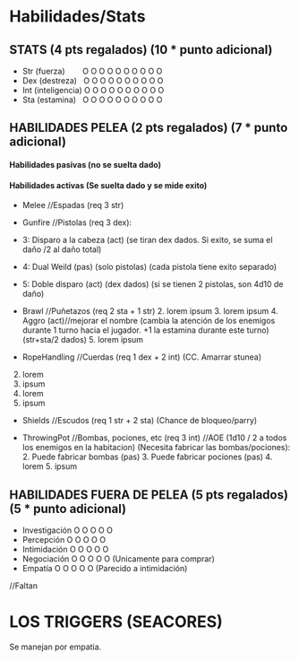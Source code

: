# Habilidades/Stats

## STATS (4 pts regalados) (10 * punto adicional)
- Str (fuerza)   &nbsp;&nbsp;&nbsp;&nbsp;&nbsp;&nbsp;   O O O O O O O O O O
- Dex (destreza)    &nbsp;                              O O O O O O O O O O
- Int (inteligencia)                                    O O O O O O O O O O
- Sta (estamina)    &nbsp;                              O O O O O O O O O O


## HABILIDADES PELEA (2 pts regalados) (7 * punto adicional)

#### Habilidades pasivas (no se suelta dado)
#### Habilidades activas (Se suelta dado y se mide exito)

- Melee //Espadas (req 3 str)

- Gunfire //Pistolas (req 3 dex):

 - 3: Disparo a la cabeza (act) (se tiran dex dados. Si exito, se suma el daño /2 al daño total) 
 - 4: Dual Weild (pas) (solo pistolas) (cada pistola tiene exito separado)
 - 5: Doble disparo (act) (dex dados) (si se tienen 2 pistolas, son 4d10 de daño)

- Brawl //Puñetazos (req 2 sta + 1 str)
  2. lorem ipsum
  3. lorem ipsum
  4. Aggro  (act)//mejorar el nombre (cambia la atención de los enemigos durante 1 turno hacia el
  jugador. +1 la estamina durante este turno) (str+sta/2 dados)
  5. lorem ipsum

- RopeHandling //Cuerdas (req 1 dex + 2 int) (CC. Amarrar stunea)
 2. lorem
 3. ipsum
 4. lorem
 5. ipsum

- Shields //Escudos (req 1 str + 2 sta) (Chance de bloqueo/parry)

- ThrowingPot //Bombas, pociones, etc (req 3 int) //AOE (1d10 / 2 a todos los enemigos en la habitacion) (Necesita fabricar las bombas/pociones):
  2. Puede fabricar bombas (pas)
  3. Puede fabricar pociones (pas)
  4. lorem
  5. ipsum


## HABILIDADES FUERA DE PELEA (5 pts regalados) (5 * punto adicional)

- Investigación O O O O O
- Percepción    O O O O O
- Intimidación  O O O O O
- Negociación   O O O O O (Unicamente para comprar)
- Empatía       O O O O O (Parecido a intimidación)

//Faltan



















# LOS TRIGGERS (SEACORES)

Se manejan por empatia.